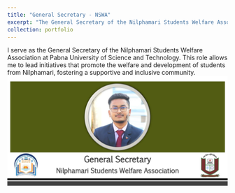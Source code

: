 ```yaml
---
title: "General Secretary - NSWA"
excerpt: "The General Secretary of the Nilphamari Students Welfare Association <img src='/files/GS-Nilphamari.jpg'>"
collection: portfolio
---
```


I serve as the General Secretary of the Nilphamari Students Welfare Association at Pabna University of Science and Technology. This role allows me to lead initiatives that promote the welfare and development of students from Nilphamari, fostering a supportive and inclusive community.
<img src='/files/GS-Nilphamari.jpg'>
